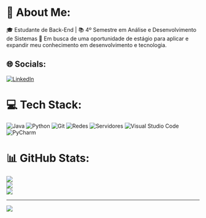 # 💫 About Me:
🎓 Estudante de Back-End | 📚 4º Semestre em Análise e Desenvolvimento de Sistemas
💼 Em busca de uma oportunidade de estágio para aplicar e expandir meu conhecimento em desenvolvimento e tecnologia.

## 🌐 Socials:
[![LinkedIn](https://img.shields.io/badge/LinkedIn-%230077B5.svg?logo=linkedin&logoColor=white)](https://www.linkedin.com/in/isaac-celestino-572876285/) 

# 💻 Tech Stack:
![Java](https://img.shields.io/badge/java-%23ED8B00.svg?style=flat&logo=java&logoColor=white)
![Python](https://img.shields.io/badge/python-%2314354C.svg?style=flat&logo=python&logoColor=white)
![Git](https://img.shields.io/badge/git-%23F05033.svg?style=flat&logo=git&logoColor=white)
![Redes](https://img.shields.io/badge/redes-%230077B5.svg?style=flat&logo=network&logoColor=white)
![Servidores](https://img.shields.io/badge/servidores-%230A0A0A.svg?style=flat&logo=server&logoColor=white)
![Visual Studio Code](https://img.shields.io/badge/Visual%20Studio%20Code-%23007ACC.svg?style=flat&logo=visual-studio-code&logoColor=white)
![PyCharm](https://img.shields.io/badge/PyCharm-%23000000.svg?style=flat&logo=pycharm&logoColor=white)
# 📊 GitHub Stats:
![](https://github-readme-stats.vercel.app/api?username=Isaac-Celestino&theme=radical&hide_border=false&include_all_commits=false&count_private=false)<br/>
![](https://github-readme-streak-stats.herokuapp.com/?user=Isaac-Celestino&theme=radical&hide_border=false)<br/>
![](https://github-readme-stats.vercel.app/api/top-langs/?username=Isaac-Celestino&theme=radical&hide_border=false&include_all_commits=false&count_private=false&layout=compact)

---
[![](https://visitcount.itsvg.in/api?id=Isaac-Celestino&icon=0&color=0)](https://visitcount.itsvg.in)

<!-- Proudly created with GPRM ( https://gprm.itsvg.in ) -->

